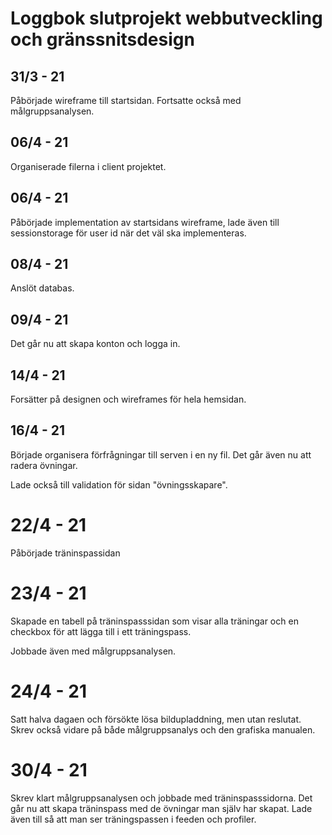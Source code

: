 # Loggbok slutprojekt webbutveckling och gränssnitsdesign

## 31/3 - 21

Påbörjade wireframe till startsidan. Fortsatte också med målgruppsanalysen.

## 06/4 - 21

Organiserade filerna i client projektet. 

## 06/4 - 21

Påbörjade implementation av startsidans wireframe, lade även till sessionstorage för user id när det väl ska implementeras.

## 08/4 - 21

Anslöt databas.

## 09/4 - 21

Det går nu att skapa konton och logga in.

## 14/4 - 21

Forsätter på designen och wireframes för hela hemsidan.

## 16/4 - 21

Började organisera förfrågningar till serven i en ny fil. Det går även nu att radera övningar. 

Lade också till validation för sidan "övningsskapare".

# 22/4 - 21

Påbörjade träninspassidan

# 23/4 - 21

Skapade en tabell på träninspasssidan som visar alla träningar och en checkbox för att lägga till i ett träningspass. 

Jobbade även med målgruppsanalysen.

# 24/4 - 21

Satt halva dagaen och försökte lösa bildupladdning, men utan reslutat. Skrev också vidare på både målgruppsanalys och den grafiska manualen. 

# 30/4 - 21

Skrev klart målgruppsanalysen och jobbade med träninspasssidorna. Det går nu att skapa träninspass med de övningar man själv har skapat. Lade även till så att man ser träningspassen i feeden och profiler. 